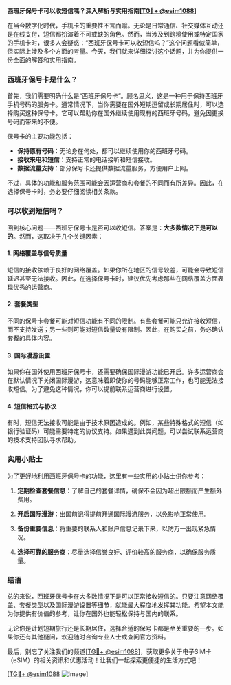 **西班牙保号卡可以收短信嗎？深入解析与实用指南[[TG💪+ @esim1088](https://t.me/s/esim1088)]**

在当今数字化时代，手机卡的重要性不言而喻。无论是日常通信、社交媒体互动还是在线支付，短信都扮演着不可或缺的角色。然而，当涉及到跨境使用或特定国家的手机卡时，很多人会疑惑：“西班牙保号卡可以收短信吗？”这个问题看似简单，但实际上涉及多个方面的考量。今天，我们就来详细探讨这个话题，并为你提供一份全面的解答和实用指南。

### 西班牙保号卡是什么？

首先，我们需要明确什么是“西班牙保号卡”。顾名思义，这是一种用于保持西班牙手机号码的服务卡。通常情况下，当你需要在国外短期逗留或长期居住时，可以选择购买这种保号卡。它可以帮助你在国外继续使用现有的西班牙号码，避免因更换号码而带来的不便。

保号卡的主要功能包括：
- **保持原有号码**：无论身在何处，都可以继续使用你的西班牙号码。
- **接收来电和短信**：支持正常的电话接听和短信接收。
- **数据流量支持**：部分保号卡还提供数据流量服务，方便用户上网。

不过，具体的功能和服务范围可能会因运营商和套餐的不同而有所差异。因此，在选择保号卡时，务必要仔细阅读相关条款。

### 可以收到短信吗？

回到核心问题——西班牙保号卡是否可以收短信。答案是：**大多数情况下是可以的**。然而，这取决于几个关键因素：

#### 1. 网络覆盖与信号质量

短信的接收依赖于良好的网络覆盖。如果你所在地区的信号较差，可能会导致短信延迟甚至无法接收。因此，在选择保号卡时，建议优先考虑那些在网络覆盖方面表现优秀的运营商。

#### 2. 套餐类型

不同的保号卡套餐可能对短信功能有不同的限制。有些套餐可能只允许接收短信，而不支持发送；另一些则可能对短信数量设有限制。因此，在购买之前，务必确认套餐的具体内容。

#### 3. 国际漫游设置

如果你在国外使用西班牙保号卡，还需要确保国际漫游功能已开启。许多运营商会在默认情况下关闭国际漫游，这意味着即使你的号码能够正常工作，也可能无法接收短信。为了避免这种情况，你可以提前联系运营商进行设置。

#### 4. 短信格式与协议

有时，短信无法接收可能是由于技术原因造成的。例如，某些特殊格式的短信（如银行验证码）可能需要特定的协议支持。如果遇到此类问题，可以尝试联系运营商的技术支持团队寻求帮助。

### 实用小贴士

为了更好地利用西班牙保号卡的功能，这里有一些实用的小贴士供你参考：

1. **定期检查套餐信息**：了解自己的套餐详情，确保不会因为超出限额而产生额外费用。
   
2. **开启国际漫游**：出国前记得提前开通国际漫游服务，以免影响正常使用。

3. **备份重要信息**：将重要的联系人和账户信息记录下来，以防万一出现紧急情况。

4. **选择可靠的服务商**：尽量选择信誉良好、评价较高的服务商，以确保服务质量。

### 结语

总的来说，西班牙保号卡在大多数情况下是可以正常接收短信的。只要注意网络覆盖、套餐类型以及国际漫游设置等细节，就能最大程度地发挥其功能。希望本文能为你提供有价值的参考，让你在国外也能轻松保持与国内的联系。

无论你是计划短期旅行还是长期居住，选择合适的保号卡都是至关重要的一步。如果你还有其他疑问，欢迎随时咨询专业人士或查阅官方资料。

最后，别忘了关注我们的频道[[TG💪+ @esim1088](https://t.me/s/esim1088)]，获取更多关于电子SIM卡（eSIM）的相关资讯和优惠活动！让我们一起探索更便捷的生活方式吧！

[[TG💪+ @esim1088](https://t.me/s/esim1088) ![Image](https://i.postimg.cc/4NQfJmqS/Snipaste-2025-05-13-00-14-12.png)]